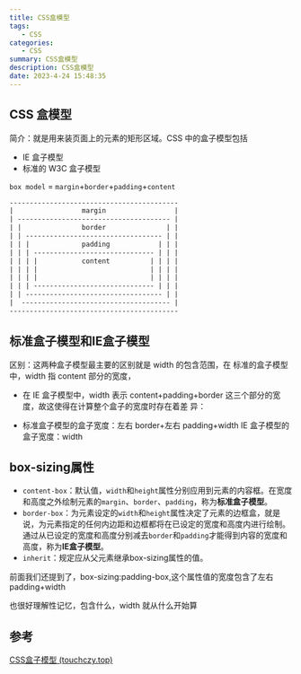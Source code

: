 ```yaml
---
title: CSS盒模型
tags: 
   - CSS
categories: 
   - CSS
summary: CSS盒模型
description: CSS盒模型
date: 2023-4-24 15:48:35
---
```




## CSS 盒模型

简介：就是用来装页面上的元素的矩形区域。CSS 中的盒子模型包括 

- IE 盒子模型
- 标准的 W3C 盒子模型

`box model` = `margin`+`border`+`padding`+`content`

```html
------------------------------------------
|                 margin                 |  
| -------------------------------------- |
| |               border               | |
| | ---------------------------------- | |
| | |             padding            | | |
| | | ------------------------------ | | |
| | | |           content          | | | |
| | | |                            | | | |
| | | |                            | | | |
| | | ------------------------------ | | |
| | ---------------------------------- | |
|  ------------------------------------- |
------------------------------------------
```



## 标准盒子模型和IE盒子模型

区别：这两种盒子模型最主要的区别就是 width 的包含范围，在 标准的盒子模型中，width 指 content 部分的宽度，

- 在 IE 盒子模型中，width 表示 content+padding+border 这三个部分的宽度，故这使得在计算整个盒子的宽度时存在着差 异： 

- 标准盒子模型的盒子宽度：左右 border+左右 padding+width IE 盒子模型的盒子宽度：width



## box-sizing属性

- `content-box`：默认值，`width`和`height`属性分别应用到元素的内容框。在宽度和高度之外绘制元素的`margin`、`border`、`padding`，称为**标准盒子模型**。 
- `border-box`：为元素设定的`width`和`height`属性决定了元素的边框盒，就是说，为元素指定的任何内边距和边框都将在已设定的宽度和高度内进行绘制。通过从已设定的宽度和高度分别减去`border`和`padding`才能得到内容的宽度和高度，称为**IE盒子模型**。 
- `inherit`：规定应从父元素继承box-sizing属性的值。

前面我们还提到了，box-sizing:padding-box,这个属性值的宽度包含了左右 padding+width 

也很好理解性记忆，包含什么，width 就从什么开始算







## 参考

[CSS盒子模型 (touchczy.top)](https://blog.touchczy.top/#/CSS/CSS盒子模型)

